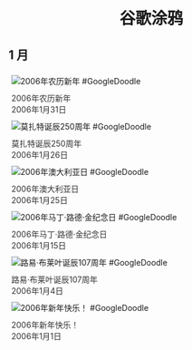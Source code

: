 
<h1 align="center"> 谷歌涂鸦 </h1>




## 1 月

<div class="image">


<img src="https://lh3.googleusercontent.com/MdEEnzG-lQdQt4FFu4UEaj4J1aMTXAz1fJTrB9zmdrHBTjlXz56mRMzJKBQd-SPdE7kQlaHNiBYpy3CdmLbigPxbbsdN8CBJX5ssxfrt9w=s660" alt="2006年农历新年 #GoogleDoodle" style="margin: 5px"/>
<div class="info" style="font-size: 14px; color:#333333; margin:5px"><div class="title">2006年农历新年</div><div class="date">2006年1月31日</div></div>

<img src="https://lh3.googleusercontent.com/yAi4NwM2sdUk3ArIfyPSb2wJpoOZOCtmsivmxi5t-oAfjJ34d412lWQPJjmPOCBRUlxn65S8913bKXYm9Z72rYyIXkKOPOg9dvoHFI2b=s660" alt="莫扎特诞辰250周年 #GoogleDoodle" style="margin: 5px"/>
<div class="info" style="font-size: 14px; color:#333333; margin:5px"><div class="title">莫扎特诞辰250周年</div><div class="date">2006年1月26日</div></div>

<img src="//www.google.com/logos/2006/australia_day06.gif" alt="2006年澳大利亚日 #GoogleDoodle" style="margin: 5px"/>
<div class="info" style="font-size: 14px; color:#333333; margin:5px"><div class="title">2006年澳大利亚日</div><div class="date">2006年1月25日</div></div>

<img src="https://lh3.googleusercontent.com/k0YcGZ9VcvLIqqMZjthE89vbpsLwErHGa9fLVhp2PhehEqavk4DHW5azdo0QtrfvrFSBwh4zTJAtsfPz6cdPnP1y4FTCPVDsLHZoYkJryA=s660" alt="2006年马丁·路德·金纪念日 #GoogleDoodle" style="margin: 5px"/>
<div class="info" style="font-size: 14px; color:#333333; margin:5px"><div class="title">2006年马丁·路德·金纪念日</div><div class="date">2006年1月15日</div></div>

<img src="https://lh3.googleusercontent.com/fa7NxlXE8pqrdGR5nRluOziaFpbl9sYZR4OIQS5Xa5Cw52nn3HKRy1ZhV9Qap9pUO8Lu63KrmUYKEwzn4ALx_KvEx8Z3y-K-ngZiv62e=s660" alt="路易·布莱叶诞辰107周年 #GoogleDoodle" style="margin: 5px"/>
<div class="info" style="font-size: 14px; color:#333333; margin:5px"><div class="title">路易·布莱叶诞辰107周年</div><div class="date">2006年1月4日</div></div>

<img src="https://lh3.googleusercontent.com/ggBnUiZY0eDF81LI0feJoz72Q-MgrK4_3ehEP_0h7uZ6wjeuRsqwPAvZsPLyCTb0zhgwLStsAdFJj1TKYWwPxK-z2NuRImMThvW92H1zNA=s660" alt="2006年新年快乐！ #GoogleDoodle" style="margin: 5px"/>
<div class="info" style="font-size: 14px; color:#333333; margin:5px"><div class="title">2006年新年快乐！</div><div class="date">2006年1月1日</div></div>

</div>








